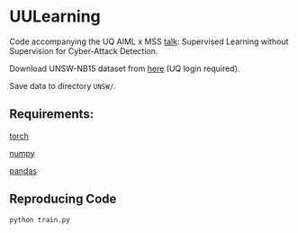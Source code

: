 # UULearning
Code accompanying the UQ AIML x MSS [talk](https://fb.me/e/1n866e5x8): Supervised Learning without Supervision for Cyber-Attack Detection.

Download UNSW-NB15 dataset from [here](https://uq-my.sharepoint.com/:f:/g/personal/uqjwilt1_uq_edu_au/Et3QOlgWvtdGs72GZysbSfwBc7ImwQfoVzi_hYNQsBk8eg?e=hObv9N) (UQ login required).

Save data to directory ```UNSW/```.


## Requirements:
[torch](https://pytorch.org/) 

[numpy](https://numpy.org/)

[pandas](https://pandas.pydata.org/) 


## Reproducing Code
```
python train.py
```
<!-- ## Using as an sklearn Classifier 
-->
